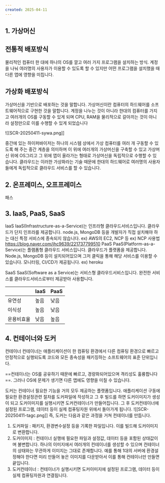```yaml
---
created: 2025-04-11
---
```

## 1. 가상머신
## 전통적 배포방식 
물리적인 컴퓨터 한 대에 하나의 OS를 깔고 여러 가지 프로그램을 설치하는 방식. 계정을 나눠 여러명의 사용자가 이용할 수 있도록 할 수 있지만 어떤 프로그램을 설치했을 때 다른 앱에 영향을 미칩니다. 
## 가상화 배포방식 
가상머신을 기반으로 배포하는 것을 말합니다. 가상머신이란 컴퓨터의 하드웨어를 소프트웨어적으로 구현한 것을 말합니다. 계정을 나누는 것이 아니라 한대의 컴퓨터를 가지고 여러개의 OS를 구동할 수 있게 되며 CPU, RAM을 물리적으로 갈아끼는 것이 아니라 설정만으로 이를 수행할 수 있게 되었습니다

![[SCR-20250411-sywa.png]]

중간에 있는 하이퍼바이저는 하나의 시스템 상에서 가상 컴퓨터를 여러 개 구동할 수 있도록 해 주는 중간 계층을 의미하며 이 위에 여러개의 가상머신을 구축할 수 있고 가상머신 위에 OS그리고 그 위에 앱이 올라가는 형태로 가상머신을 독립적으로 수행할 수 있습니다. 클라우드는 이러한 가상화라는 기술 때문에 한대의 하드웨어로 여러명의 사용자들에게 독립적으로 클라우드 서비스를 할 수 있습니다.
## 2. 온프레미스, 오프프레미스
패스
## 3. IaaS, PaaS, SaaS
IaaS IaaS(Infrastructure-as-a-Service)는 인프라형 클라우드서비스입니다. 클라우드가 단지 인프라를 제공합니다. node.js, MongoDB 등을 개발자가 직접 설치해야 하는 대신 특정 서비스에 종속되지 않습니다. ex) AWS의 EC2, NCP 등 ex) NCP 사용법 https://blog.naver.com/jhc9639/221737799510 PaaS PaaS(Platform-as-a-Service)는 플램폼형 클라우드 서비스입니다. 클라우드가 플랫폼을 제공합니다. Node.js, MongoDB 등이 설치되어있으며 그저 클릭을 통해 해당 서비스를 이용할 수 있습니다. 모니터링, CI/CD가 제공됩니다. ex) heroku

SaaS SaaS(Software as a Service)는 서비스형 클라우드서비스입니다. 완전한 서비스를 클라우드서비스로부터 제공받아 사용합니다.


|       | IaaS | PaaS |
| ----- | ---- | ---- |
| 유연성   | 높음   | 낮음   |
| 이식성   | 높음   | 낮음   |
| 운용비효율 | 낮음   | 높음   |

## 4. 컨테이너와 도커
컨테이너 컨테이너는 애플리케이션이 한 컴퓨팅 환경에서 다른 컴퓨팅 환경으로 빠르고 안정적으로 실행되도록 코드와 모든 종속성을 패키징하는 소프트웨어의 표준 단위입니다. 

==컨테이너는 OS를 공유하기 때문에 빠르고, 경량화되어있으며 격리성도 훌륭합니다==. 그러나 OS에 문제가 생기면 다른 앱에도 영향을 미칠 수 있습니다. 

도커는 컨테이너 필요한 기능을 거의 모두 제공하는 플랫폼입니다. 애플리케이션 구동에 필요한 환경설정관련 절차를 도커파일에 작성하고 그 후 빌드를 하면 도커이미지가 생성이 되고 도커이미지를 실행시키면 도커컨테이너가 만들어집니다. 그 후 도커컨테이너에 설정된 프로그램, 데이터 등이 실제 컴퓨팅자원 위에서 돌아가게 됩니다.
![[SCR-20250411-tagc.png]]
즉, 도커는 다음과 같은 과정을 거쳐 컨테이너를 만듭니다. 
1. 도커파일 : 패키지, 환경변수설정 등을 기록한 파일입니다. 이를 빌드해 도커이미지로 변환합니다. 
2. 도커이미지 : 컨테이너 실행에 필요한 파일과 설정값, 데이터 등을 포함된 상태값이며 불변합니다. 하나의 이미지에서 여러개의 컨테이너를 생성할 수 있으며 컨테이너의 상태와는 무관하게 이미지는 그대로 존재합니다. 예를 통해 1대의 서버에 환경설정해야 한다면 미리 만들어 놓은 이미지를 다운받아서 이를 통해 컨테이너만 만들면 끝입니다. 
3. 도커컨테이너 : 컨테이너가 실행시키면 도커이미지에 설정된 프로그램, 데이터 등이 실제 컴퓨팅자원과 연결됩니다.